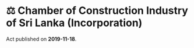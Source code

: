 # ⚖️  Chamber of Construction Industry of Sri Lanka (Incorporation)

Act published on **2019-11-18**.
